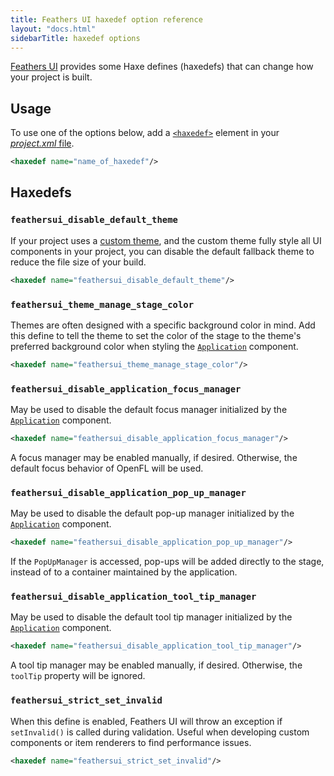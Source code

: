 ```yaml
---
title: Feathers UI haxedef option reference
layout: "docs.html"
sidebarTitle: haxedef options
---
```


[Feathers UI](/) provides some Haxe defines (haxedefs) that can change how your project is built.

## Usage

To use one of the options below, add a [`<haxedef>`](https://lime.openfl.org/docs/project-files/xml-format/#haxedef) element in your [_project.xml_ file](https://lime.openfl.org/docs/project-files/xml-format/).

```xml
<haxedef name="name_of_haxedef"/>
```

## Haxedefs

### `feathersui_disable_default_theme`

If your project uses a [custom theme](./custom-themes.md), and the custom theme fully style all UI components in your project, you can disable the default fallback theme to reduce the file size of your build.

```xml
<haxedef name="feathersui_disable_default_theme"/>
```

### `feathersui_theme_manage_stage_color`

Themes are often designed with a specific background color in mind. Add this define to tell the theme to set the color of the stage to the theme's preferred background color when styling the [`Application`](./application.md) component.

```xml
<haxedef name="feathersui_theme_manage_stage_color"/>
```

### `feathersui_disable_application_focus_manager`

May be used to disable the default focus manager initialized by the [`Application`](./application.md) component.

```xml
<haxedef name="feathersui_disable_application_focus_manager"/>
```

A focus manager may be enabled manually, if desired. Otherwise, the default focus behavior of OpenFL will be used.

### `feathersui_disable_application_pop_up_manager`

May be used to disable the default pop-up manager initialized by the [`Application`](./application.md) component.

```xml
<haxedef name="feathersui_disable_application_pop_up_manager"/>
```

If the `PopUpManager` is accessed, pop-ups will be added directly to the stage, instead of to a container maintained by the application.

### `feathersui_disable_application_tool_tip_manager`

May be used to disable the default tool tip manager initialized by the [`Application`](./application.md) component.

```xml
<haxedef name="feathersui_disable_application_tool_tip_manager"/>
```

A tool tip manager may be enabled manually, if desired. Otherwise, the `toolTip` property will be ignored.

### `feathersui_strict_set_invalid`

When this define is enabled, Feathers UI will throw an exception if `setInvalid()` is called during validation. Useful when developing custom components or item renderers to find performance issues.

```xml
<haxedef name="feathersui_strict_set_invalid"/>
```